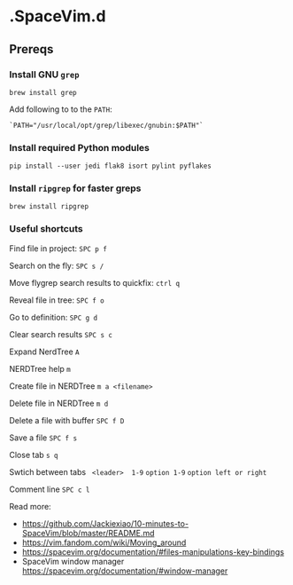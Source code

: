 # .SpaceVim.d

## Prereqs

### Install GNU `grep`

`brew install grep`

Add following to to the `PATH`:

    `PATH="/usr/local/opt/grep/libexec/gnubin:$PATH"`

### Install required Python modules
`pip install --user jedi flak8 isort pylint pyflakes`

### Install `ripgrep` for faster greps
`brew install ripgrep`

### Useful shortcuts

Find file in project:       `SPC p f`

Search on the fly:          `SPC s /`

Move flygrep search results to quickfix:     `ctrl q`

Reveal file in tree:        `SPC f o`

Go to definition:           `SPC g d`

Clear search results        `SPC s c`

Expand NerdTree              `A`

NERDTree help                 `m`

Create file in NERDTree      `m a <filename>`

Delete file in NERDTree      `m d`

Delete a file with buffer   `SPC f D`

Save a file `SPC f s`

Close tab                     `s q`

Swtich between tabs             ` <leader>  1-9` `option 1-9` `option left or right`

Comment line `SPC c l`

Read more:
- https://github.com/Jackiexiao/10-minutes-to-SpaceVim/blob/master/README.md
- https://vim.fandom.com/wiki/Moving_around
- https://spacevim.org/documentation/#files-manipulations-key-bindings
- SpaceVim window manager https://spacevim.org/documentation/#window-manager

